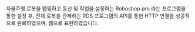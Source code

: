 자율주행 로봇을 맵핑하고 동선 및 작업을 설정하는 Roboshop pro 라는 프로그램을 통한 설정 후, 전체 로봇을 관제하는 RDS 프로그램의 API를 통한 HTTP 연결을 성공적으로 완료하였으며, 웹으로 표현하였습니다.
